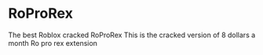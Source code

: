 # RoProRex
The best Roblox cracked RoProRex
This is the cracked version of 8 dollars a month Ro pro rex extension

